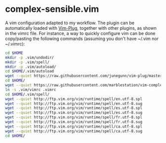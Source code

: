 # complex-sensible.vim

A vim configuration adapted to my workflow. The plugin can be automatically loaded with [Vim-Plug](https://github.com/junegunn/vim-plug), together with other plugins, as shown in the vimrc file. For instance, a way to quickly configure vim can be done copy/pasting the following commands (assuming you don't have ~/.vim nor ~/.vimrc):

```bash
cd $HOME
mkdir -p .vim/undodir/
mkdir -p .vim/spell/
mkdir -p .vim/autoload/
cd $HOME/.vim/autoload
wget --quiet https://raw.githubusercontent.com/junegunn/vim-plug/master/plug.vim
cd $HOME/
wget --quiet https://raw.githubusercontent.com/marblestation/vim-complex-sensible/master/vimrc -O .vim/vimrc
ln -s .vim/vimrc .vimrc
cd $HOME/.vim/spell/
wget --quiet http://ftp.vim.org/vim/runtime/spell/en.utf-8.spl
wget --quiet http://ftp.vim.org/vim/runtime/spell/en.utf-8.sug
wget --quiet http://ftp.vim.org/vim/runtime/spell/es.utf-8.spl
wget --quiet http://ftp.vim.org/vim/runtime/spell/es.utf-8.sug
wget --quiet http://ftp.vim.org/vim/runtime/spell/fr.utf-8.spl
wget --quiet http://ftp.vim.org/vim/runtime/spell/fr.utf-8.sug
wget --quiet http://ftp.vim.org/vim/runtime/spell/ca.utf-8.spl
wget --quiet http://ftp.vim.org/vim/runtime/spell/ca.utf-8.sug
cd $HOME/
```


